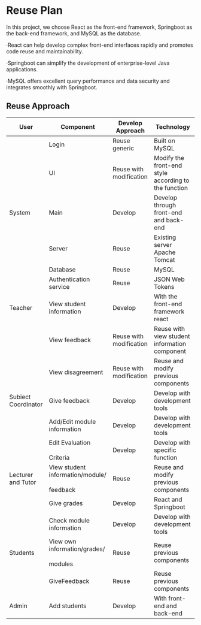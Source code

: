# Reuse Plan

In this project, we choose React as the front-end framework, Springboot as the back-end framework, and MySQL as the database.

·React can help develop complex front-end interfaces rapidly and promotes code reuse and maintainability.

·Springboot can simplify the development of enterprise-level Java applications.

·MySQL offers excellent query performance and data security and integrates smoothly with Springboot.

## Reuse Approach

| **User** | **Component** | **Develop Approach** | **Technology** |
| --- | --- | --- | --- |
|     | Login | Reuse generic | Built on MySQL |
|     | UI  | Reuse with modification | Modify the front-end style according to the function |
| System | Main | Develop | Develop through front-end and back-end |
|     | Server | Reuse | Existing server Apache Tomcat |
|     | Database | Reuse | MySQL |
|     | Authentication service | Reuse | JSON Web Tokens |
| Teacher | View student information | Develop | With the front-end framework react |
|     | View feedback | Reuse with modification | Reuse with view student information component |
|     | View disagreement | Reuse with modification | Reuse and modify previous components |
| Subiect Coordinator | Give feedback | Develop | Develop with development tools |
|     | Add/Edit module information | Develop | Develop with development tools |
|     | Edit Evaluation<br><br>Criteria | Develop | Develop with specific function |
| Lecturer and Tutor | View student information/module/<br><br>feedback | Reuse | Reuse and modify previous components |
|     | Give grades | Develop | React and Springboot |
|     | Check module information | Develop | Develop with development tools |
| Students | View own information/grades/<br><br>modules | Reuse | Reuse previous components |
|     | GiveFeedback | Reuse | Reuse previous components |
| Admin | Add students | Develop | With front-end and back-end |
